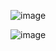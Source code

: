 ![image](https://github.com/cengarm/2023FRONTEND/assets/126611512/10027138-ad46-4928-9075-ea3c77017aa6)

![image](https://github.com/cengarm/2023FRONTEND/assets/126611512/967a0284-5c44-49f2-abe4-40026dc1b5f4)
